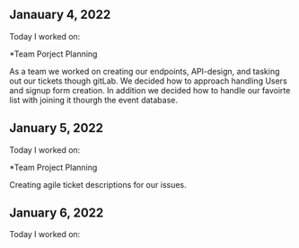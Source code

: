 ## Janauary 4, 2022

Today I worked on:

*Team Porject Planning

As a team we worked on creating our endpoints, API-design, and tasking out our tickets though gitLab. We decided how to approach handling Users and signup form creation. In addition we decided how to handle our favoirte list with joining it thourgh the event database.

## January 5, 2022

Today I worked on:

*Team Project Planning

Creating agile ticket descriptions for our issues.

## January 6, 2022

Today I worked on:
